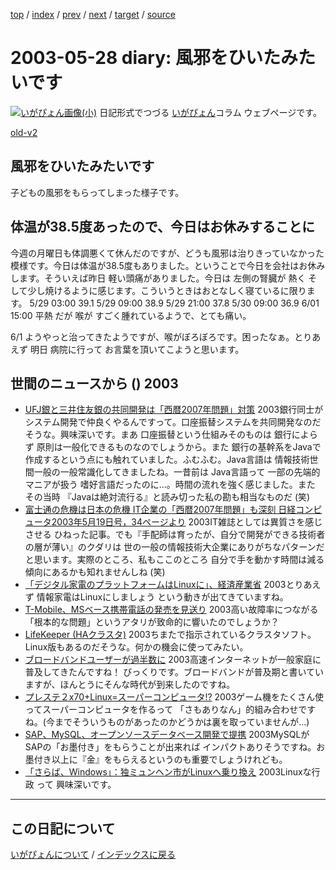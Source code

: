 [top](https://igapyon.github.io/diary/) 
 / [index](https://igapyon.github.io/diary/2003/index.html) 
 / [prev](https://igapyon.github.io/diary/2003/ig030524.html) 
 / [next](https://igapyon.github.io/diary/2003/ig030601.html) 
 / [target](https://igapyon.github.io/diary/2003/ig030528.html) 
 / [source](https://github.com/igapyon/diary/blob/gh-pages/2003/ig030528.html.src.md) 

2003-05-28 diary: 風邪をひいたみたいです
=====================================================================================================
[![いがぴょん画像(小)](https://igapyon.github.io/diary/images/iga200306s.jpg "いがぴょん")](https://igapyon.github.io/diary/memo/memoigapyon.html) 日記形式でつづる [いがぴょん](https://igapyon.github.io/diary/memo/memoigapyon.html)コラム ウェブページです。

[old-v2](ig030528-orig.html)

## 風邪をひいたみたいです

子どもの風邪をもらってしまった様子です。


## 体温が38.5度あったので、今日はお休みすることに

今週の月曜日も体調悪くて休んだのですが、どうも風邪は治りきっていなかった模様です。今日は体温が38.5度もありました。ということで今日を会社はお休みします。そういえば昨日 軽い頭痛がありました。今日は 左側の腎臓が 熱く そして少し焼けるように感じます。こういうときはおとなしく寝ているに限ります。
5/29 03:00 39.1
5/29 09:00 38.9
5/29 21:00 37.8
5/30 09:00 36.9
6/01 15:00 平熱 だが 喉が すごく腫れているようで、とても痛い。

6/1 ようやっと治ってきたようですが、喉がぼろぼろです。困ったなぁ。とりあえず 明日 病院に行って お言葉を頂いてこようと思います。

## 世間のニュースから () 2003

* [UFJ銀と三井住友銀の共同開発は「西暦2007年問題」対策](http://biz-inno.nikkeibp.co.jp/conduct/article20030520.shtml)  2003銀行同士がシステム開発で仲良くやるんですって。口座振替システムを共同開発なのだそうな。興味深いです。まあ 口座振替という仕組みそのものは 銀行によらず 原則は一般化できるものなのでしょうから。また 銀行の基幹系をJavaで作成するという点にも触れていました。ふむふむ。Java言語は 情報技術世間一般の一般常識化してきましたね。一昔前は Java言語って 一部の先端的マニアが扱う 嗜好言語だったのに…。時間の流れを強く感じました。また その当時 『Javaは絶対流行る』と読み切った私の勘も相当なものだ (笑)
* [富士通の危機は日本の危機 IT企業の「西暦2007年問題」も深刻 日経コンピュータ2003年5月19日号，34ページより](http://itpro.nikkeibp.co.jp/free/NC/yajima/20030515/1/)  2003IT雑誌としては異質さを感じさせる ひねった記事。でも『手配師は育ったが、自分で開発ができる技術者の層が薄い』のクダリは 世の一般の情報技術大企業にありがちなパターンだと思います。実際のところ、私もここのところ 自分で手を動かす時間は減る傾向にあるかも知れませんしね (笑)
* [「デジタル家電のプラットフォームはLinuxに」、経済産業省](http://biztech.nikkeibp.co.jp/wcs/leaf/CID/onair/biztech/elec/248481)  2003とりあえず 情報家電はLinuxにしましょう という動きが出てきていますね。
* [T-Mobile、MSベース携帯電話の発売を見送り](http://www.zdnet.co.jp/news/0305/16/xert_tmobile.html)  2003高い故障率につながる「根本的な問題」というアタリが致命的に響いたのでしょうか？
* [LifeKeeper (HAクラスタ)](http://www.10art-ni.co.jp/product/lifekeeper/)  2003ちまたで指示されているクラスタソフト。Linux版もあるのだそうな。何かの機会に使ってみたい。
* [ブロードバンドユーザーが過半数に](http://www.zdnet.co.jp/news/0305/26/njbt_06.html)  2003高速インターネットが一般家庭に普及してきたんですね！ びっくりです。ブロードバンドが普及期と書いていますが、ほんとうにそんな時代が到来したのですね。
* [プレステ２x70+Linux=スーパーコンピュータ!?](http://japan.cnet.com/news/media/story/0,2000047715,20054731,00.htm)  2003ゲーム機をたくさん使ってスーパーコンピュータを作るって 「さもありなん」的組み合わせですね。(今までそういうものがあったのかどうかは裏を取っていませんが…)
* [SAP、MySQL、オープンソースデータベース開発で提携](http://japan.cnet.com/svc/rss?id=1261.47623.54730)  2003MySQLがSAPの「お墨付き」をもらうことが出来れば インパクトありそうですね。お墨付き以上に『金』をもらえるというのも重要でしょうけれども。
* [「さらば、Windows」：独ミュンヘン市がLinuxへ乗り換え](http://japan.cnet.com/news/ent/story/0,2000047623,20054741,00.htm)  2003Linuxな行政 って 興味深いです。

----------------------------------------------------------------------------------------------------

## この日記について
[いがぴょんについて](https://igapyon.github.io/diary/memo/memoigapyon.html) / [インデックスに戻る](https://igapyon.github.io/diary/idxall.html)
